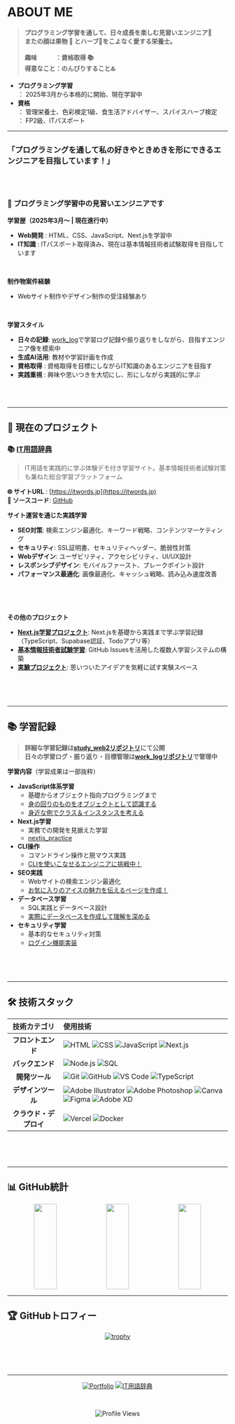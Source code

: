 

# ABOUT ME

> **プログラミング学習を通して、日々成長を楽しむ見習いエンジニア🚀<br>またの顔は果物 🍎 とハーブ🌿をこよなく愛する栄養士。**<br><br>
> **趣味　　　：資格取得 📚 　<br>得意なこと：のんびりすること♨️**

- **プログラミング学習**<br>
： 2025年3月から本格的に開始、現在学習中
- **資格**<br>： 管理栄養士、色彩検定1級、食生活アドバイザー、スパイスハーブ検定<br>： FP2級、ITパスポート

---
<sub>**「プログラミングを通して私の好きやときめきを形にできるエンジニアを目指しています！」**</sub>
<br><br><br>
-

### 🌱 プログラミング学習中の見習いエンジニアです

**学習歴（2025年3月〜 | 現在進行中）**
- **Web開発**     : HTML、CSS、JavaScript、Next.jsを学習中
- **IT知識**      : ITパスポート取得済み、現在は基本情報技術者試験取得を目指しています
<br>

**制作物案件経験**
- Webサイト制作やデザイン制作の受注経験あり
<br>

**学習スタイル**
- **日々の記録**: [work_log](https://github.com/rin5uron/work_log)で学習ログ記録や振り返りをしながら、目指すエンジニア像を模索中
- **生成AI活用**: 教材や学習計画を作成
- **資格取得**  : 資格取得を目標にしながらIT知識のあるエンジニアを目指す
- **実践重視**  : 興味や思いつきを大切にし、形にしながら実践的に学ぶ
<br><br><br><br>
---

## 🌟 現在のプロジェクト

### 📚 [IT用語辞典](https://itwords.jp) 
> IT用語を実践的に学ぶ体験デモ付き学習サイト。基本情報技術者試験対策も兼ねた総合学習プラットフォーム

**🌐 サイトURL**  : [https://itwords.jp](https://itwords.jp)  
**📂 ソースコード**: [GitHub](https://github.com/rin5uron/it-terms-lab)

**サイト運営を通じた実践学習**
- **SEO対策**: 検索エンジン最適化、キーワード戦略、コンテンツマーケティング
- **セキュリティ**: SSL証明書、セキュリティヘッダー、脆弱性対策
- **Webデザイン**: ユーザビリティ、アクセシビリティ、UI/UX設計
- **レスポンシブデザイン**: モバイルファースト、ブレークポイント設計
- **パフォーマンス最適化**: 画像最適化、キャッシュ戦略、読み込み速度改善




<br><br><br>

**その他のプロジェクト**
- **[Next.js学習プロジェクト](https://github.com/rin5uron/nextjs_practice)**: Next.jsを基礎から実践まで学ぶ学習記録（TypeScript、Supabase認証、Todoアプリ等）
- **[基本情報技術者試験学習](https://github.com/rin5uron/fe-study)**: GitHub Issuesを活用した複数人学習システムの構築
- **[実験プロジェクト](https://github.com/rin5uron/myplayground)**: 思いついたアイデアを気軽に試す実験スペース

<br><br><br>

---

## 📚 学習記録

> **詳細な学習記録は[study_web2リポジトリ](https://github.com/rin5uron/study_web2)にて公開**  
> **日々の学習ログ・振り返り・目標管理は[work_logリポジトリ](https://github.com/rin5uron/work_log)で管理中**

**学習内容**（学習成果は一部抜粋）
- **JavaScript体系学習**
    -  基礎からオブジェクト指向プログラミングまで 
    - [身の回りのものをオブジェクトとして認識する](https://20250702osyaberi.vercel.app/)
    - [身近な例でクラス＆インスタンスを考える](https://objectclass30.vercel.app/)
- **Next.js学習**
    - 実務での開発を見据えた学習
    - [nextjs_practice](https://github.com/rin5uron/nextjs_practice)
- **CLI操作**
    - コマンドライン操作と脱マウス実践
    - [CLIを使いこなせるエンジニアに挑戦中！](https://basiccli.vercel.app/)
- **SEO実践**
    - Webサイトの検索エンジン最適化
    - [お気に入りのアイスの魅力を伝えるページを作成！](https://haagen-macadamia-seo.vercel.app/)
- **データベース学習**
    - SQL実践とデータベース設計
    - [実際にデータベースを作成して理解を深める](https://github.com/rin5uron/study_web2/tree/main/practice/db)
- **セキュリティ学習**
    - 基本的なセキュリティ対策
    - [ログイン機能実装](https://nextjs-practice.vercel.app/signin)

<br><br><br>

---

## 🛠️ 技術スタック

<div align="center">

| **技術カテゴリ** | **使用技術** |
|:---:|:---|
| **フロントエンド** | ![HTML](https://img.shields.io/badge/HTML-E34F26?style=for-the-badge&logo=html5&logoColor=white) ![CSS](https://img.shields.io/badge/CSS-1572B6?style=for-the-badge&logo=css3&logoColor=white) ![JavaScript](https://img.shields.io/badge/JavaScript-F7DF1E?style=for-the-badge&logo=javascript&logoColor=black) ![Next.js](https://img.shields.io/badge/Next.js-000000?style=for-the-badge&logo=next.js&logoColor=white) |
| **バックエンド** | ![Node.js](https://img.shields.io/badge/Node.js-339933?style=for-the-badge&logo=nodedotjs&logoColor=white) ![SQL](https://img.shields.io/badge/SQL-4479A1?style=for-the-badge&logo=mysql&logoColor=white) |
| **開発ツール** | ![Git](https://img.shields.io/badge/Git-F05032?style=for-the-badge&logo=git&logoColor=white) ![GitHub](https://img.shields.io/badge/GitHub-100000?style=for-the-badge&logo=github&logoColor=white) ![VS Code](https://img.shields.io/badge/VS_Code-007ACC?style=for-the-badge&logo=visual-studio-code&logoColor=white) ![TypeScript](https://img.shields.io/badge/TypeScript-007ACC?style=for-the-badge&logo=typescript&logoColor=white) |
| **デザインツール** | ![Adobe Illustrator](https://img.shields.io/badge/Adobe_Illustrator-FF9A00?style=for-the-badge&logo=adobe-illustrator&logoColor=white) ![Adobe Photoshop](https://img.shields.io/badge/Adobe_Photoshop-31A8FF?style=for-the-badge&logo=adobe-photoshop&logoColor=white) ![Canva](https://img.shields.io/badge/Canva-00C4CC?style=for-the-badge&logo=canva&logoColor=white) ![Figma](https://img.shields.io/badge/Figma-F24E1E?style=for-the-badge&logo=figma&logoColor=white) ![Adobe XD](https://img.shields.io/badge/Adobe_XD-FF61F6?style=for-the-badge&logo=adobe-xd&logoColor=white) |
| **クラウド・デプロイ** | ![Vercel](https://img.shields.io/badge/Vercel-000000?style=for-the-badge&logo=vercel&logoColor=white) ![Docker](https://img.shields.io/badge/Docker-2496ED?style=for-the-badge&logo=docker&logoColor=white) |

</div>

<br><br><br>

---

## 📊 GitHub統計

<div align="center">

<img src="https://github-readme-stats-three-pearl-83.vercel.app/api?username=rin5uron&show_icons=true&theme=onedark&hide_border=true&include_all_commits=true&locale=ja" width="32%" height="195" style="vertical-align:bottom;" />
<img src="https://github-readme-streak-stats.herokuapp.com/?user=rin5uron&theme=onedark&hide_border=true&locale=ja" width="32%" height="195" style="vertical-align:bottom;" />
<img src="https://github-readme-stats-three-pearl-83.vercel.app/api/top-langs/?username=rin5uron&layout=compact&theme=onedark&hide_border=true&langs_count=8&locale=ja" width="32%" height="195" style="vertical-align:bottom;" />



</div>

---

## 🏆 GitHubトロフィー

<div align="center">

[![trophy](https://github-profile-trophy.vercel.app/?username=rin5uron&theme=radical&no-frame=true&column=8&margin-w=10&margin-h=10)](https://github.com/ryo-ma/github-profile-trophy)

</div>

<br><br><br>

---

<div align="center">

[![Portfolio](https://img.shields.io/badge/PORTFOLIO-333333?style=for-the-badge&logo=github&logoColor=white)](https://github.com/rin5uron)
[![IT用語辞典](https://img.shields.io/badge/IT用語辞典-0066CC?style=for-the-badge&logo=book&logoColor=white)](https://itwords.jp)

<br>

![Profile Views](https://komarev.com/ghpvc/?username=rin5uron&color=blueviolet&style=flat-square)



</div>